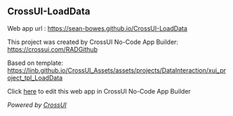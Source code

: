 ## CrossUI-LoadData
Web app url : https://sean-bowes.github.io/CrossUI-LoadData

This project was created by CrossUI No-Code App Builder: https://crossui.com/RADGithub

Based on template: https://linb.github.io/CrossUI_Assets/assets/projects/DataInteraction/xui_project_tpl_LoadData

Click [here](https://crossui.com/RADGithub/#!from=github&owner=sean-bowes&repo=CrossUI-LoadData) to edit this web app in CrossUI No-Code App Builder

<i>Powered by [CrossUI](https://crossui.com)</i>
